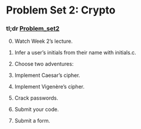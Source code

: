 # Problem Set 2: Crypto
### tl;dr [Problem_set2](http://docs.cs50.net/2017/x/psets/2/pset2.html)

0.  Watch Week 2’s lecture.

1.  Infer a user’s initials from their name with initials.c.

2.  Choose two adventures:

3.  Implement Caesar’s cipher.

4.  Implement Vigenère’s cipher.

5.  Crack passwords.

6.  Submit your code.

7.  Submit a form.

